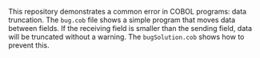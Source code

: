 This repository demonstrates a common error in COBOL programs: data truncation. The `bug.cob` file shows a simple program that moves data between fields.  If the receiving field is smaller than the sending field, data will be truncated without a warning. The `bugSolution.cob` shows how to prevent this.
